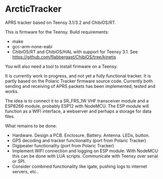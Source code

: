 # ArcticTracker
APRS tracker based on Teensy 3.1/3.2 and ChibiOS/RT.

This is firmware for the Teensy. 
Build requirements: 
  * make
  * gcc-arm-none-eabi
  * ChibiOS/RT and ChibiOS/HAL with support for Teensy 3.1. 
    See https://github.com/flabbergast/ChibiOS/tree/kinetis
    
You will also need a tool to install firmware on a Teensy.

It is currently work in progress, and not yet a fully functional tracker. 
It is partly based on the Polaric Tracker firmware source code. 
Currently both sending and receiving of APRS packets has been implemented,
tested and works. 

The idea is to connect it to a SR_FRS_1W VHF transceiver module and a 
ESP8266 module, probably ESP12 with NodeMCU. The ESP module will function 
as a WIFI interface, a webserver and perhaps a storage for data files. 

What remains to be done:

* Hardware. Design a PCB. Enclosure. Battery. Antenna. LEDs, button. 
* GPS decoding and tracker functionality (port from Polaric Tracker)
* Digipeater functionality (port from Polaric Tracker)
* Implement WIFI connection and logging on ESP module. With NodeMCU
  this can be done with LUA scripts. Communicate with Teensy 
  over serial or SPI. 
* Consider combined functionality like igate, pushing logs to 
  internet servers, etc.. 